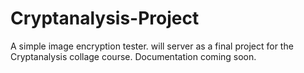 # Cryptanalysis-Project
A simple image encryption tester. will server as a final project for the Cryptanalysis collage course.
Documentation coming soon.
